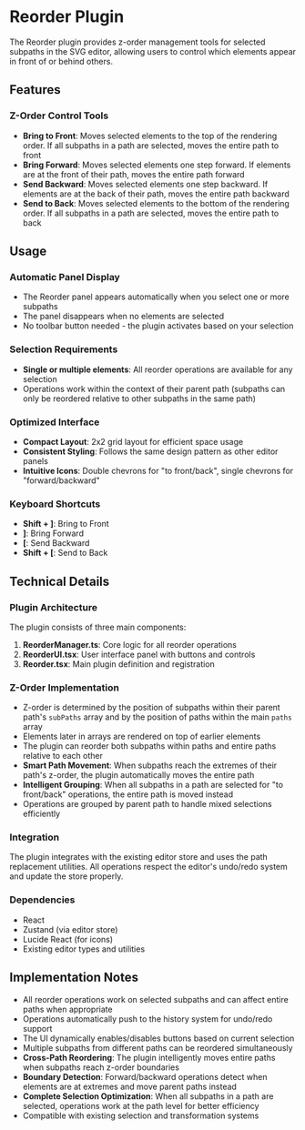 # Reorder Plugin

The Reorder plugin provides z-order management tools for selected subpaths in the SVG editor, allowing users to control which elements appear in front of or behind others.

## Features

### Z-Order Control Tools
- **Bring to Front**: Moves selected elements to the top of the rendering order. If all subpaths in a path are selected, moves the entire path to front
- **Bring Forward**: Moves selected elements one step forward. If elements are at the front of their path, moves the entire path forward
- **Send Backward**: Moves selected elements one step backward. If elements are at the back of their path, moves the entire path backward  
- **Send to Back**: Moves selected elements to the bottom of the rendering order. If all subpaths in a path are selected, moves the entire path to back

## Usage

### Automatic Panel Display
- The Reorder panel appears automatically when you select one or more subpaths
- The panel disappears when no elements are selected
- No toolbar button needed - the plugin activates based on your selection

### Selection Requirements
- **Single or multiple elements**: All reorder operations are available for any selection
- Operations work within the context of their parent path (subpaths can only be reordered relative to other subpaths in the same path)

### Optimized Interface
- **Compact Layout**: 2x2 grid layout for efficient space usage
- **Consistent Styling**: Follows the same design pattern as other editor panels
- **Intuitive Icons**: Double chevrons for "to front/back", single chevrons for "forward/backward"

### Keyboard Shortcuts
- **Shift + ]**: Bring to Front
- **]**: Bring Forward  
- **[**: Send Backward
- **Shift + [**: Send to Back

## Technical Details

### Plugin Architecture
The plugin consists of three main components:

1. **ReorderManager.ts**: Core logic for all reorder operations
2. **ReorderUI.tsx**: User interface panel with buttons and controls
3. **Reorder.tsx**: Main plugin definition and registration

### Z-Order Implementation
- Z-order is determined by the position of subpaths within their parent path's `subPaths` array and by the position of paths within the main `paths` array
- Elements later in arrays are rendered on top of earlier elements
- The plugin can reorder both subpaths within paths and entire paths relative to each other
- **Smart Path Movement**: When subpaths reach the extremes of their path's z-order, the plugin automatically moves the entire path
- **Intelligent Grouping**: When all subpaths in a path are selected for "to front/back" operations, the entire path is moved instead
- Operations are grouped by parent path to handle mixed selections efficiently

### Integration
The plugin integrates with the existing editor store and uses the path replacement utilities. All operations respect the editor's undo/redo system and update the store properly.

### Dependencies
- React
- Zustand (via editor store)
- Lucide React (for icons)
- Existing editor types and utilities

## Implementation Notes

- All reorder operations work on selected subpaths and can affect entire paths when appropriate
- Operations automatically push to the history system for undo/redo support
- The UI dynamically enables/disables buttons based on current selection
- Multiple subpaths from different paths can be reordered simultaneously
- **Cross-Path Reordering**: The plugin intelligently moves entire paths when subpaths reach z-order boundaries
- **Boundary Detection**: Forward/backward operations detect when elements are at extremes and move parent paths instead
- **Complete Selection Optimization**: When all subpaths in a path are selected, operations work at the path level for better efficiency
- Compatible with existing selection and transformation systems
